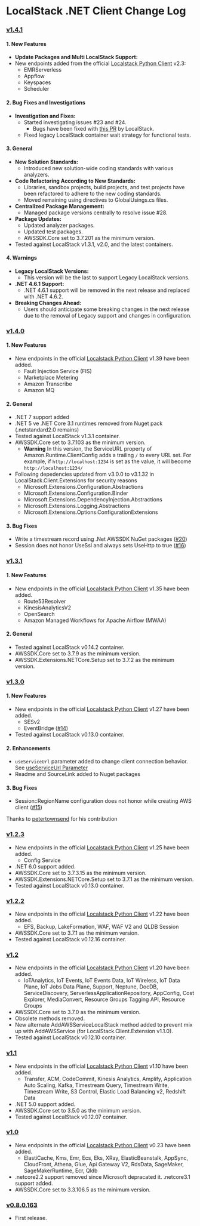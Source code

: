 # LocalStack .NET Client Change Log

### [v1.4.1](https://github.com/localstack-dotnet/localstack-dotnet-client/releases/tag/v1.4.1)

#### 1. New Features

- **Update Packages and Multi LocalStack Support:**
- New endpoints added from the official [Localstack Python Client](https://github.com/localstack/localstack-python-client) v2.3:
  - EMRServerless
  - Appflow
  - Keyspaces
  - Scheduler

#### 2. Bug Fixes and Investigations

- **Investigation and Fixes:**
  - Started investigating issues #23 and #24.
    - Bugs have been fixed with [this PR](https://github.com/localstack/localstack/pull/8962) by LocalStack.
  - Fixed legacy LocalStack container wait strategy for functional tests.

#### 3. General

- **New Solution Standards:**
  - Introduced new solution-wide coding standards with various analyzers.
- **Code Refactoring According to New Standards:**
  - Libraries, sandbox projects, build projects, and test projects have been refactored to adhere to the new coding standards.
  - Moved remaining using directives to GlobalUsings.cs files.
- **Centralized Package Management:**
  - Managed package versions centrally to resolve issue #28.
- **Package Updates:**
  - Updated analyzer packages.
  - Updated test packages.
  - AWSSDK.Core set to 3.7.201 as the minimum version.
- Tested against LocalStack v1.3.1, v2.0, and the latest containers.

#### 4. Warnings

- **Legacy LocalStack Versions:**
  - This version will be the last to support Legacy LocalStack versions.
- **.NET 4.6.1 Support:**
  - .NET 4.6.1 support will be removed in the next release and replaced with .NET 4.6.2.
- **Breaking Changes Ahead:**
  - Users should anticipate some breaking changes in the next release due to the removal of Legacy support and changes in configuration.

### [v1.4.0](https://github.com/localstack-dotnet/localstack-dotnet-client/releases/tag/v1.4.0)

#### 1. New Features

- New endpoints in the official [Localstack Python Client](https://github.com/localstack/localstack-python-client) v1.39 have been added.
  - Fault Injection Service (FIS)
  - Marketplace Metering
  - Amazon Transcribe
  - Amazon MQ

#### 2. General

- .NET 7 support added
- .NET 5 ve .NET Core 3.1 runtimes removed from Nuget pack (.netstandard2.0 remains)
- Tested against LocalStack v1.3.1 container.
- AWSSDK.Core set to 3.7.103 as the minimum version.
  - **Warning** In this version, the ServiceURL property of Amazon.Runtime.ClientConfig adds a trailing `/` to every URL set.
    For example, if `http://localhost:1234` is set as the value, it will become `http://localhost:1234/`
- Following depedencies updated from v3.0.0 to v3.1.32 in LocalStack.Client.Extensions for security reasons
  - Microsoft.Extensions.Configuration.Abstractions
  - Microsoft.Extensions.Configuration.Binder
  - Microsoft.Extensions.DependencyInjection.Abstractions
  - Microsoft.Extensions.Logging.Abstractions
  - Microsoft.Extensions.Options.ConfigurationExtensions

#### 3. Bug Fixes

- Write a timestream record using .Net AWSSDK NuGet packages ([#20](https://github.com/localstack-dotnet/localstack-dotnet-client/issues/20))
- Session does not honor UseSsl and always sets UseHttp to true ([#16](https://github.com/localstack-dotnet/localstack-dotnet-client/issues/16))

### [v1.3.1](https://github.com/localstack-dotnet/localstack-dotnet-client/releases/tag/v1.3.1)

#### 1. New Features

- New endpoints in the official [Localstack Python Client](https://github.com/localstack/localstack-python-client) v1.35 have been added.
  - Route53Resolver
  - KinesisAnalyticsV2
  - OpenSearch
  - Amazon Managed Workflows for Apache Airflow (MWAA)

#### 2. General

- Tested against LocalStack v0.14.2 container.
- AWSSDK.Core set to 3.7.9 as the minimum version.
- AWSSDK.Extensions.NETCore.Setup set to 3.7.2 as the minimum version.

### [v1.3.0](https://github.com/localstack-dotnet/localstack-dotnet-client/releases/tag/v1.3.0)

#### 1. New Features

- New endpoints in the official [Localstack Python Client](https://github.com/localstack/localstack-python-client) v1.27 have been added.
  - SESv2
  - EventBridge ([#14](https://github.com/localstack-dotnet/localstack-dotnet-client/pull/14))
- Tested against LocalStack v0.13.0 container.

#### 2. Enhancements

- `useServiceUrl` parameter added to change client connection behavior. See [useServiceUrl Parameter](#useserviceurl)
- Readme and SourceLink added to Nuget packages

#### 3. Bug Fixes

- Session::RegionName configuration does not honor while creating AWS client ([#15](https://github.com/localstack-dotnet/localstack-dotnet-client/issues/15))

Thanks to [petertownsend](https://github.com/petertownsend) for his contribution

### [v1.2.3](https://github.com/localstack-dotnet/localstack-dotnet-client/releases/tag/v1.2.3)

- New endpoints in the official [Localstack Python Client](https://github.com/localstack/localstack-python-client) v1.25 have been added.
  - Config Service
- .NET 6.0 support added.
- AWSSDK.Core set to 3.7.3.15 as the minimum version.
- AWSSDK.Extensions.NETCore.Setup set to 3.7.1 as the minimum version.
- Tested against LocalStack v0.13.0 container.

### [v1.2.2](https://github.com/localstack-dotnet/localstack-dotnet-client/releases/tag/v1.2.2)

- New endpoints in the official [Localstack Python Client](https://github.com/localstack/localstack-python-client) v1.22 have been added.
  - EFS, Backup, LakeFormation, WAF, WAF V2 and QLDB Session
- AWSSDK.Core set to 3.7.1 as the minimum version.
- Tested against LocalStack v0.12.16 container.

### [v1.2](https://github.com/localstack-dotnet/localstack-dotnet-client/releases/tag/v1.2.0)

- New endpoints in the official [Localstack Python Client](https://github.com/localstack/localstack-python-client) v1.20 have been added.
  - IoTAnalytics, IoT Events, IoT Events Data, IoT Wireless, IoT Data Plane, IoT Jobs Data Plane, Support, Neptune, DocDB, ServiceDiscovery, ServerlessApplicationRepository, AppConfig, Cost Explorer, MediaConvert, Resource Groups Tagging API, Resource Groups
- AWSSDK.Core set to 3.7.0 as the minimum version.
- Obsolete methods removed.
- New alternate AddAWSServiceLocalStack method added to prevent mix up with AddAWSService (for LocalStack.Client.Extension v1.1.0).
- Tested against LocalStack v0.12.10 container.

### [v1.1](https://github.com/localstack-dotnet/localstack-dotnet-client/releases/tag/v1.1.0)

- New endpoints in the official [Localstack Python Client](https://github.com/localstack/localstack-python-client) v1.10 have been added.
  - Transfer, ACM, CodeCommit, Kinesis Analytics, Amplify, Application Auto Scaling, Kafka, Timestream Query, Timestream Write, Timestream Write, S3 Control, Elastic Load Balancing v2, Redshift Data
- .NET 5.0 support added.
- AWSSDK.Core set to 3.5.0 as the minimum version.
- Tested against LocalStack v0.12.07 container.

### [v1.0](https://github.com/localstack-dotnet/localstack-dotnet-client/releases/tag/v1.0.0)

- New endpoints in the official [Localstack Python Client](https://github.com/localstack/localstack-python-client) v0.23 have been added.
  - ElastiCache, Kms, Emr, Ecs, Eks, XRay, ElasticBeanstalk, AppSync, CloudFront, Athena, Glue, Api Gateway V2, RdsData, SageMaker, SageMakerRuntime, Ecr, Qldb
- .netcore2.2 support removed since Microsoft depracated it. .netcore3.1 support added.
- AWSSDK.Core set to 3.3.106.5 as the minimum version.

### [v0.8.0.163](https://github.com/localstack-dotnet/localstack-dotnet-client/releases/tag/v0.8.0.163)

- First release.
